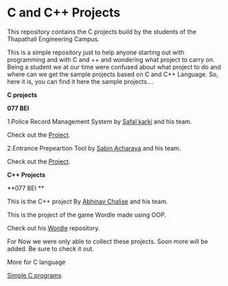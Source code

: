 # C and C++ Projects
This repository contains the C projects build by the students of the Thapathali Engineering Campus.

This is a simple repository just to help anyone starting out with programming and with C and ++ and wondering what project to carry on. Being a student we at our time were confused about what project to do and where can we get the sample projects based on C and C++ Language. So, here it is, you can find it here the sample projects....



**C projects**

**077 BEI**


1.Police Record Management System by [Safal karki](https://github.com/SafalKarkey) and his team.

Check out the [Project](https://github.com/SafalKarkey/first-sem-C-project).

2.Entrance Prepeartion Tool by [Sabin Acharaya](https://github.com/acharyaSabin11) and his team.

Check out the [Project](https://github.com/acharyaSabin11/C-project.git).


**C++ Projects**


**077 BEI **

This is the C++ project By [Abhinav Chalise](https://github.com/AC17dollars) and his team.

This is the project of the game Wordle made using OOP.

Check out his [Wordle](https://github.com/AC17dollars/cpp-wordle-clone.git) repository.




For Now we were only able to collect these projects. Soon more will be added. Be sure to check it out.


More for C language 

[Simple C programs](https://github.com/Strange18/Simple_C_Programs_IOE.git)
